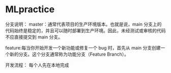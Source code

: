 # MLpractice
分支说明：
master：通常代表项目的生产环境版本。也就是说，main 分支上的代码始终是稳定的，并且可以随时部署到生产环境。因此，未经测试或审核的代码不应直接提交到 main 分支。

feature:每当你开始开发一个新功能或修复一个 bug 时，首先从 main 分支创建一个新的分支。这个分支通常称为功能分支（Feature Branch）。


开发流程：
每个人先在本地完成